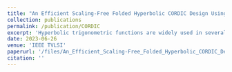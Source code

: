 ```yaml
---
title: "An Efficient Scaling-Free Folded Hyperbolic CORDIC Design Using a Novel Low-Complexity Power-of-2 Taylor Series Approximation"
collection: publications
permalink: /publication/CORDIC
excerpt: 'Hyperbolic trigonometric functions are widely used in several engineering and scientific applications, including digital signal processing (DSP), communication systems, and many others. In this article, we propose a scaling-free hyperbolic coordinate rotation digital computer (CORDIC) algorithm and its architecture based on a novel power-of-2 coefficient low-complexity Taylor series approximation to implement sinh and cosh functions. CORDIC architectures are generally slow due to their high latency of computation. The proposed architecture reduces the latency and achieves the desired precision with only four iterations where an optimized angle set comprised of six CORDIC microrotations are mapped into a four-stage folded-pipeline structure leveraging mutually exclusive behavior of two pairs of microrotations. The proposed design is implemented on field-programmable gate arrays (FPGAs) Xilinx Zedboard using 65.38% less registers with ~63.63% less latency and 48.97% less power consumption compared with the best of the existing designs. The proposed design is synthesized by Synopsys Design Compiler and place and route (PnR) tool using Taiwan Semiconductor Manufacturing Company (TSMC) 65-nm CMOS process. It consumes ~76.31% less area, 68.75% less computational delay, and 68.92% less power consumption compared with the best of the existing designs. Moreover, the proposed architecture involves 46.89% less energy per output (EPO) than the best of the existing designs. The error–energy performance (EEP) and the error–area performance (EAP) of the proposed design are, respectively, ~1.25 times and ~2.8 times better than that of the best of the existing designs. Besides, the proposed architecture is also implemented and verified on a silicon chip in the TSMC 180-nm CMOS process for the validation of the algorithm and architecture.'
date: 2023-06-26
venue: 'IEEE TVLSI'
paperurl: '/files/An_Efficient_Scaling-Free_Folded_Hyperbolic_CORDIC_Design_Using_a_Novel_Low-Complexity_Power-of-2_Taylor_Series_Approximation.pdf'
citation: ''
---
```

<!---
This paper is about the number 2. The number 3 is left for future work.

[Download paper here]([http://academicpages.github.io/files/paper2.pdf](https://ieeexplore.ieee.org/stamp/stamp.jsp?tp=&arnumber=10161702))

Recommended citation: Your Name, You. (2010). "Paper Title Number 2." <i>Journal 1</i>. 1(2).
--->

